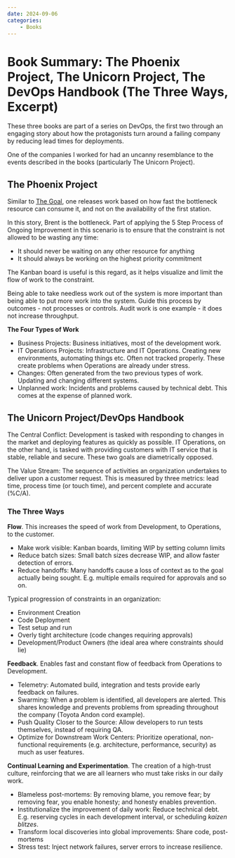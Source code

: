```yaml
---
date: 2024-09-06
categories:
    - Books
---
```


# Book Summary: The Phoenix Project, The Unicorn Project, The DevOps Handbook (The Three Ways, Excerpt)

These three books are part of a series on DevOps, the first two through an engaging story about how the protagonists turn around a failing company by reducing lead times for deployments.

One of the companies I worked for had an uncanny resemblance to the events described in the books (particularly The Unicorn Project).

<!-- more -->

## The Phoenix Project

Similar to [The Goal], one releases work based on how fast the bottleneck resource can consume it, and not on the availability of the first station.

In this story, Brent is the bottleneck. Part of applying the 5 Step Process of Ongoing Improvement in this scenario is to ensure that the constraint is not allowed to be wasting any time:

- It should never be waiting on any other resource for anything
- It should always be working on the highest priority commitment

The Kanban board is useful is this regard, as it helps visualize and limit the flow of work to the constraint.

Being able to take needless work out of the system is more important than being able to put more work into the system. Guide this process by outcomes - not processes or controls. Audit work is one example - it does not increase throughput.

**The Four Types of Work**

-   Business Projects: Business initiatives, most of the development work.
-   IT Operations Projects: Infrastructure and IT Operations. Creating new environments, automating things etc. Often not tracked properly. These create problems when Operations are already under stress.
-   Changes: Often generated from the two previous types of work. Updating and changing different systems.
-   Unplanned work: Incidents and problems caused by technical debt. This comes at the expense of planned work.

## The Unicorn Project/DevOps Handbook

The Central Conflict: Development is tasked with responding to changes in the market and deploying features as quickly as possible. IT Operations, on the other hand, is tasked with providing customers with IT service that is stable, reliable and secure. These two goals are diametrically opposed.

The Value Stream: The sequence of activities an organization undertakes to deliver upon a customer request. This is measured by three metrics: lead time, process time (or touch time), and percent complete and accurate (%C/A).

### The Three Ways

**Flow**. This increases the speed of work from Development, to Operations, to the customer.

- Make work visible: Kanban boards, limiting WIP by setting column limits
- Reduce batch sizes: Small batch sizes decrease WIP, and allow faster detection of errors.
- Reduce handoffs: Many handoffs cause a loss of context as to the goal actually being sought. E.g. multiple emails required for approvals and so on.

Typical progression of constraints in an organization:

- Environment Creation
- Code Deployment
- Test setup and run
- Overly tight architecture (code changes requiring approvals)
- Development/Product Owners (the ideal area where constraints should lie)

**Feedback**. Enables fast and constant flow of feedback from Operations to Development.

- Telemetry: Automated build, integration and tests provide early feedback on failures.
- Swarming: When a problem is identified, all developers are alerted. This shares knowledge and prevents problems from spreading throughout the company (Toyota Andon cord example).
- Push Quality Closer to the Source: Allow developers to run tests themselves, instead of requiring QA.
- Optimize for Downstream Work Centers: Prioritize operational, non-functional requirements (e.g. architecture, performance, security) as much as user features.

**Continual Learning and Experimentation**. The creation of a high-trust culture, reinforcing that we are all learners who must take risks in our daily work.

- Blameless post-mortems: By removing blame, you remove fear; by removing fear, you enable honesty; and honesty enables prevention.
- Institutionalize the improvement of daily work: Reduce technical debt. E.g. reserving cycles in each development interval, or scheduling _kaizen blitzes_.
- Transform local discoveries into global improvements: Share code, post-mortems
- Stress test: Inject network failures, server errors to increase resilience.


[The Goal]: 2024-09-06-the-goal.md
